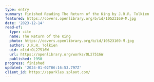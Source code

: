 ```yaml
---
type: entry
summary: Finished Reading The Return of the King by J.R.R. Tolkien
featured: https://covers.openlibrary.org/b/id/10523169-M.jpg
date: '2023-12-14'
read-of:
  type: cite
  name: The Return of the King
  photo: https://covers.openlibrary.org/b/id/10523169-M.jpg
  author: J.R.R. Tolkien
  uid: olid:OL27516W
  url: https://openlibrary.org/works/OL27516W
  published: 1950
progress: finished
updated: '2024-01-02T06:16:53.797Z'
client_id: https://sparkles.sploot.com/
---
```

